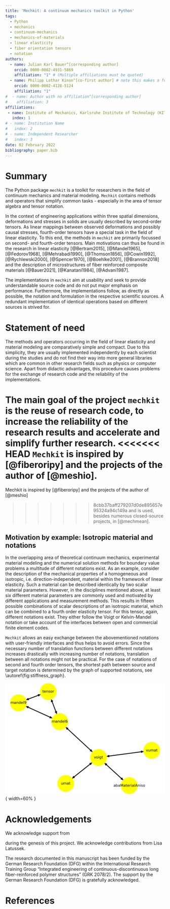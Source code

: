```yaml
---
title: 'Mechkit: A continuum mechanics toolkit in Python'
tags:
  - Python
  - mechanics
  - continuum-mechanics
  - mechanics-of-materials
  - linear elasticity
  - fiber orientation tensors
  - notation
authors:
  - name: Julian Karl Bauer^[corresponding author]
    orcid: 0000-0002-4931-5869
    affiliation: "1" # (Multiple affiliations must be quoted)
  - name: Philipp Lothar Kinon^[co-first author] # note this makes a footnote saying 'co-first author', feel free to hand over this item to another author
    orcid: 0000-0002-4128-5124
    affiliation: "1"
#  - name: Author with no affiliation^[corresponding author]
#    affiliation: 3
affiliations:
 - name: Institute of Mechanics, Karlsruhe Institute of Technology (KIT), Germany
   index: 1
# - name: Institution Name
#   index: 2
# - name: Independent Researcher
#   index: 3
date: 02 February 2022
bibliography: paper.bib
---
```


# Summary

The Python package `mechkit` is a toolkit for researchers
in the field of continuum mechanics and material modeling.
`Mechkit` contains methods and operators
that simplify common tasks - especially in the area of tensor algebra and tensor notation.

In the context of engineering applications within three spatial dimensions, deformations and stresses in solids are
usually described by second-order tensors.
As linear mappings between observed deformations and possibly causal stresses,
fourth-order tensors have a special task in the field of linear elasticity.
To this end, the methods in `mechkit` are primarily focussed on second- and fourth-order tensors. Main motivations can thus be found in the research in
linear elasticity
[@Bertram2015], [@Mandel1965], [@Fedorov1968], [@Mehrabadi1990], [@Thomson1856],
[@Cowin1992], [@Rychlewski2000], [@Spencer1970], [@Boehlke2001], [@Brannon2018]
and the description of microstructures of fiber reinforced
composite materials
[@Bauer2021], [@Kanatani1984], [@Advani1987].

The implementations in `mechkit` aim at usability and seek to provide understandable source code
and do not put major emphasis on performance.
Furthermore, the implementations follow, as directly as possible,
the notation and formulation in the respective scientific sources.
A redundant implementation of identical operations based on different
sources is strived for.


# Statement of need

The methods and operators occurring in the field of linear elasticity and material modeling are
comparatively simple and compact.
Due to this simplicity, they are usually implemented independently by each scientist
during the studies and
do not find their way into more general libraries which are common in other research fields such as physics or computer science.
Apart from didactic advantages, this procedure causes problems for
the exchange of research code and
the reliability of the implementations.

The main goal of the project `mechkit` is the reuse of research code,
to increase the reliability of the research results and
accelerate and simplify further research.
<<<<<<< HEAD
`Mechkit` is inspired by [@fiberoripy] and the projects of the author of [@meshio].
=======
Mechkit is inspired by [@fiberoripy] and the projects of the author of [@meshio]
>>>>>>> 8cbb37baff279207d0de895657e95324a94c149a
and is used, besides numerous closed-source projects, in
[@mechmean].

## Motivation by example: Isotropic material and notations

In the overlapping area of theoretical continuum mechanics, experimental
material modeling
and the numerical solution methods for boundary value problems
a multitude of different notations exist.
As an example, consider the description of the mechanical properties of a
homogeneous and isotropic, i.e. direction-independent, material within the framework of linear elasticity.
Such a material can be described identically by two scalar material parameters.
However, in the disciplines mentioned above, at least six different material parameters are commonly used
and motivated by different applications and measurement methods.
This results in fifteen possible combinations of scalar descriptions of an
isotropic material, which can be combined to a fourth order elasticity tensor.
For this tensor, again, different notations exist. They either follow the
Voigt or Kelvin-Mandel notation or take account of the interfaces between open and commercial finite element codes.

`Mechkit` allows an easy exchange between the abovementioned notations with user-friendly
interfaces and thus helps to avoid errors.
Since the necessary number of translation functions between different notations
increases drastically with increasing number of notations,
translation between all notations might not be practical.
For the case of notations of second and fourth order tensors,
the shortest path between source and target notation is determined by
the graph of supported notations, see \autoref{fig:stiffness_graph}.

![Currently supported notations of fourth order stiffness tensors.\label{fig:stiffness_graph}](stiffness_graph.png){ width=60% }


# Acknowledgements

We acknowledge support from
<?insert here after contacted?>
during the genesis of this project.
We acknowledge contributions from Lisa Latussek.

The research documented in this manuscript has been funded by the German Research Foundation (DFG) within the International Research Training Group “Integrated engineering of continuous-discontinuous long fiber-reinforced polymer structures” (GRK 2078/2). The support by the German Research Foundation (DFG) is gratefully acknowledged.

# References
